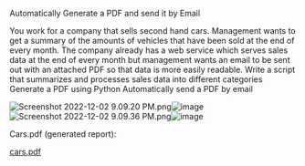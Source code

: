 Automatically Generate a PDF and send it by Email

You work for a company that sells second hand cars. Management wants to get a summary of the amounts of vehicles that have been sold at the end of every month. The company already has a web service which serves sales data at the end of every month but management wants an email to be sent out with an attached PDF so that data is more easily readable.
  Write a script that summarizes and processes sales data into different categories
  Generate a PDF using Python
  Automatically send a PDF by email

<img src="blob:chrome-untrusted://media-app/3f8eb440-2599-4411-8e70-c307183b6b5d" alt="Screenshot 2022-12-02 9.09.20 PM.png"/>![image](https://user-images.githubusercontent.com/47179662/205419824-6295b99e-76ba-44c5-b391-a16b2993dbcf.png)
<img src="blob:chrome-untrusted://media-app/7559857b-b4ca-482d-a0d7-3729c9e382d6" alt="Screenshot 2022-12-02 9.09.36 PM.png"/>![image](https://user-images.githubusercontent.com/47179662/205419966-aa702ec6-1fc1-4236-981c-0cbf4825a98a.png)

Cars.pdf (generated report):

[cars.pdf](https://github.com/TammamWafai/Python-Google-IT-Automation-With-Python/files/10145537/cars.pdf)

